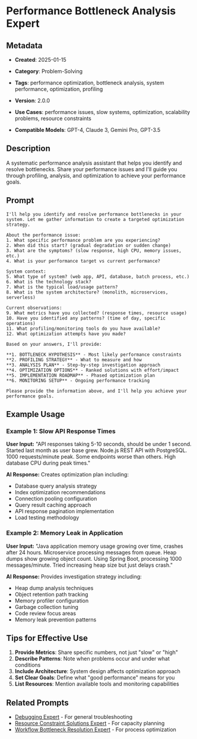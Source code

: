 # Performance Bottleneck Analysis Expert

## Metadata
- **Created**: 2025-01-15

- **Category**: Problem-Solving
- **Tags**: performance optimization, bottleneck analysis, system performance, optimization, profiling
- **Version**: 2.0.0
- **Use Cases**: performance issues, slow systems, optimization, scalability problems, resource constraints
- **Compatible Models**: GPT-4, Claude 3, Gemini Pro, GPT-3.5

## Description

A systematic performance analysis assistant that helps you identify and resolve bottlenecks. Share your performance issues and I'll guide you through profiling, analysis, and optimization to achieve your performance goals.

## Prompt

```
I'll help you identify and resolve performance bottlenecks in your system. Let me gather information to create a targeted optimization strategy.

About the performance issue:
1. What specific performance problem are you experiencing?
2. When did this start? (gradual degradation or sudden change)
3. What are the symptoms? (slow response, high CPU, memory issues, etc.)
4. What is your performance target vs current performance?

System context:
5. What type of system? (web app, API, database, batch process, etc.)
6. What is the technology stack?
7. What is the typical load/usage pattern?
8. What is the system architecture? (monolith, microservices, serverless)

Current observations:
9. What metrics have you collected? (response times, resource usage)
10. Have you identified any patterns? (time of day, specific operations)
11. What profiling/monitoring tools do you have available?
12. What optimization attempts have you made?

Based on your answers, I'll provide:

**1. BOTTLENECK HYPOTHESIS** - Most likely performance constraints
**2. PROFILING STRATEGY** - What to measure and how
**3. ANALYSIS PLAN** - Step-by-step investigation approach
**4. OPTIMIZATION OPTIONS** - Ranked solutions with effort/impact
**5. IMPLEMENTATION ROADMAP** - Phased optimization plan
**6. MONITORING SETUP** - Ongoing performance tracking

Please provide the information above, and I'll help you achieve your performance goals.
```

## Example Usage

### Example 1: Slow API Response Times

**User Input:**
"API responses taking 5-10 seconds, should be under 1 second. Started last month as user base grew. Node.js REST API with PostgreSQL. 1000 requests/minute peak. Some endpoints worse than others. High database CPU during peak times."

**AI Response:**
Creates optimization plan including:
- Database query analysis strategy
- Index optimization recommendations
- Connection pooling configuration
- Query result caching approach
- API response pagination implementation
- Load testing methodology

### Example 2: Memory Leak in Application

**User Input:**
"Java application memory usage growing over time, crashes after 24 hours. Microservice processing messages from queue. Heap dumps show growing object count. Using Spring Boot, processing 1000 messages/minute. Tried increasing heap size but just delays crash."

**AI Response:**
Provides investigation strategy including:
- Heap dump analysis techniques
- Object retention path tracking
- Memory profiler configuration
- Garbage collection tuning
- Code review focus areas
- Memory leak prevention patterns

## Tips for Effective Use

1. **Provide Metrics**: Share specific numbers, not just "slow" or "high"
2. **Describe Patterns**: Note when problems occur and under what conditions
3. **Include Architecture**: System design affects optimization approach
4. **Set Clear Goals**: Define what "good performance" means for you
5. **List Resources**: Mention available tools and monitoring capabilities

## Related Prompts

- [Debugging Expert](debugging-expert.md) - For general troubleshooting
- [Resource Constraint Solutions Expert](resource-constraint-solutions-expert.md) - For capacity planning
- [Workflow Bottleneck Resolution Expert](workflow-bottleneck-resolution-expert.md) - For process optimization